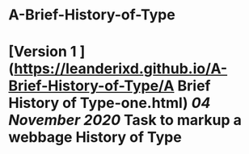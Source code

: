 A-Brief-History-of-Type
================
[Version 1 ](https://leanderixd.github.io/A-Brief-History-of-Type/A Brief History of Type-one.html)
*04 November 2020*
Task to markup a webbage
History of Type
===============